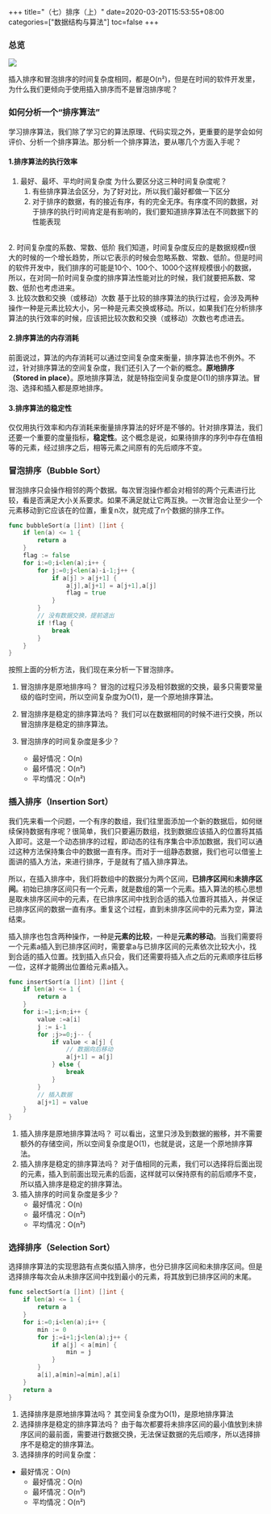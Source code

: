 +++
title="（七）排序（上）"
date=2020-03-20T15:53:55+08:00
categories=["数据结构与算法"]
toc=false
+++

### 总览
![](https://external-30160.picsz.qpic.cn/fdfa079892e639111f3cf65f75370c31)

插入排序和冒泡排序的时间复杂度相同，都是O(n²)，但是在时间的软件开发里，为什么我们更倾向于使用插入排序而不是冒泡排序呢？

### 如何分析一个“排序算法”
学习排序算法，我们除了学习它的算法原理、代码实现之外，更重要的是学会如何评价、分析一个排序算法。那分析一个排序算法，要从哪几个方面入手呢？

#### 1.排序算法的执行效率
1. 最好、最坏、平均时间复杂度
为什么要区分这三种时间复杂度呢？
    1. 有些排序算法会区分，为了好对比，所以我们最好都做一下区分
    2. 对于排序的数据，有的接近有序，有的完全无序。有序度不同的数据，对于排序的执行时间肯定是有影响的，我们要知道排序算法在不同数据下的性能表现
<br/>
2. 时间复杂度的系数、常数、低阶
我们知道，时间复杂度反应的是数据规模n很大的时候的一个增长趋势，所以它表示的时候会忽略系数、常数、低阶。但是时间的软件开发中，我们排序的可能是10个、100个、1000个这样规模很小的数据，所以，在对同一阶时间复杂度的排序算法性能对比的时候，我们就要把系数、常数、低阶也考虑进来。
<br/>
3. 比较次数和交换（或移动）次数
基于比较的排序算法的执行过程，会涉及两种操作一种是元素比较大小，另一种是元素交换或移动。所以，如果我们在分析排序算法的执行效率的时候，应该把比较次数和交换（或移动）次数也考虑进去。

#### 2.排序算法的内存消耗
前面说过，算法的内存消耗可以通过空间复杂度来衡量，排序算法也不例外。不过，针对排序算法的空间复杂度，我们还引入了一个新的概念。**原地排序（Stored in place）**。原地排序算法，就是特指空间复杂度是O(1)的排序算法。冒泡、选择和插入都是原地排序。

#### 3.排序算法的稳定性
仅仅用执行效率和内存消耗来衡量排序算法的好坏是不够的。针对排序算法，我们还要一个重要的度量指标，**稳定性**。这个概念是说，如果待排序的序列中存在值相等的元素，经过排序之后，相等元素之间原有的先后顺序不变。

### 冒泡排序（Bubble Sort）
冒泡排序只会操作相邻的两个数据。每次冒泡操作都会对相邻的两个元素进行比较，看是否满足大小关系要求。如果不满足就让它两互换。一次冒泡会让至少一个元素移动到它应该在的位置，重复n次，就完成了n个数据的排序工作。
```go
func bubbleSort(a []int) []int {
    if len(a) <= 1 {
        return a
    }
    flag := false
    for i:=0;i<len(a);i++ {
        for j:=0;j<len(a)-i-1;j++ {
            if a[j] > a[j+1] {
                a[j],a[j+1] = a[j+1],a[j]
                flag = true
            }
        }
        // 没有数据交换，提前退出
        if !flag {
            break
        }
    }
}
```
按照上面的分析方法，我们现在来分析一下冒泡排序。
1. 冒泡排序是原地排序吗？
冒泡的过程只涉及相邻数据的交换，最多只需要常量级的临时空间，所以空间复杂度为O(1)，是一个原地排序算法。

2. 冒泡排序是稳定的排序算法吗？
我们可以在数据相同的时候不进行交换，所以冒泡排序是稳定的排序算法。

3. 冒泡排序的时间复杂度是多少？
    + 最好情况：O(n)
    + 最坏情况：O(n²)
    + 平均情况：O(n²)

### 插入排序（Insertion Sort）
我们先来看一个问题，一个有序的数组，我们往里面添加一个新的数据后，如何继续保持数据有序呢？很简单，我们只要遍历数组，找到数据应该插入的位置将其插入即可。这是一个动态排序的过程，即动态的往有序集合中添加数据，我们可以通过这种方法保持集合中的数据一直有序。而对于一组静态数据，我们也可以借鉴上面讲的插入方法，来进行排序，于是就有了插入排序算法。

所以，在插入排序中，我们将数组中的数据分为两个区间，**已排序区间**和**未排序区间**。初始已排序区间只有一个元素，就是数组的第一个元素。插入算法的核心思想是取未排序区间中的元素，在已排序区间中找到合适的插入位置将其插入，并保证已排序区间的数据一直有序。重复这个过程，直到未排序区间中的元素为空，算法结束。

插入排序也包含两种操作，一种是**元素的比较**，一种是**元素的移动**。当我们需要将一个元素a插入到已排序区间时，需要拿a与已排序区间的元素依次比较大小，找到合适的插入位置。找到插入点只会，我们还需要将插入点之后的元素顺序往后移一位，这样才能腾出位置给元素a插入。
```go
func insertSort(a []int) []int {
    if len(a) <= 1 {
        return a
    }
    for i:=1;i<n;i++ {
        value :=a[i]
        j := i-1
        for ;j>=0;j-- {
            if value < a[j] {
                // 数据向后移动
                a[j+1] = a[j]
            } else {
                break
            }
        }
        // 插入数据
        a[j+1] = value
    }
}
```
1. 插入排序是原地排序算法吗？
可以看出，这里只涉及到数据的搬移，并不需要额外的存储空间，所以空间复杂度是O(1)，也就是说，这是一个原地排序算法。
2. 插入排序是稳定的排序算法吗？
对于值相同的元素，我们可以选择将后面出现的元素，插入到前面出现元素的后面，这样就可以保持原有的前后顺序不变，所以插入排序是稳定的排序算法。
3. 插入排序的时间复杂度是多少？
    + 最好情况：O(n)
    + 最坏情况：O(n²)
    + 平均情况：O(n²)

### 选择排序（Selection Sort）
选择排序算法的实现思路有点类似插入排序，也分已排序区间和未排序区间。但是选择排序每次会从未排序区间中找到最小的元素，将其放到已排序区间的末尾。
```go
func selectSort(a []int) []int {
    if len(a) <= 1 {
        return a
    }
    for i:=0;i<len(a);i++ {
        min := 0
        for j:=i+1;j<len(a);j++ {
            if a[j] < a[min] {
                min = j
            }
        }
        a[i],a[min]=a[min],a[i]
    }
    return a
}
```
1. 选择排序是原地排序算法吗？
其空间复杂度为O(1)，是原地排序算法
2. 选择排序是稳定的排序算法吗？
由于每次都要将未排序区间的最小值放到未排序区间的最前面，需要进行数据交换，无法保证数据的先后顺序，所以选择排序不是稳定的排序算法。
3. 选择排序的时间复杂度：
+ 最好情况：O(n)
    + 最好情况：O(n)
    + 最坏情况：O(n²)
    + 平均情况：O(n²)
